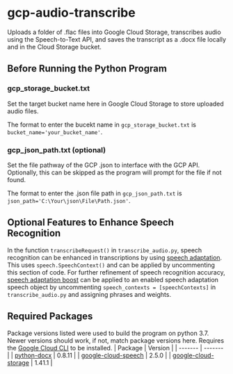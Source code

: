 # gcp-audio-transcribe
Uploads a folder of .flac files into Google Cloud Storage, transcribes audio using the Speech-to-Text API, and saves the transcript as a .docx file locally and in the Cloud Storage bucket.

## Before Running the Python Program
### gcp_storage_bucket.txt
Set the target bucket name here in Google Cloud Storage to store uploaded audio files.

The format to enter the bucekt name in `gcp_storage_bucket.txt` is `bucket_name='your_bucket_name'`.

### gcp_json_path.txt (optional)
Set the file pathway of the GCP .json to interface with the GCP API. Optionally, this can be skipped as the program will prompt for the file if not found.

The format to enter the .json file path in `gcp_json_path.txt` is `json_path='C:\Your\json\File\Path.json'`.

## Optional Features to Enhance Speech Recognition
In the function `transcribeRequest()` in `transcribe_audio.py`, speech recognition can be enhanced in transcriptions by using [speech adaptation][speech-adapt]. This uses `speech.SpeechContext()` and can be applied by uncommenting this section of code. For further refinement of speech recognition accuracy, [speech adaptation boost][speech-adapt-boost] can be applied to an enabled speech adaptation speech object by uncommenting `speech_contexts = [speechContexts]` in `transcribe_audio.py` and assigning phrases and weights.

## Required Packages
Package versions listed were used to build the program on python 3.7. Newer versions should work, if not, match package versions here. Requires the [Google Cloud CLI][cloud-cli] to be installed.
| Package | Version |
| ------- | ------- |
| [python-docx][pyDocx] | 0.8.11 |
| [google-cloud-speech][gcp-speech] | 2.5.0 |
| [google-cloud-storage][gcp-storage] | 1.41.1 |

  [pyDocx]: <https://python-docx.readthedocs.io/en/latest/>
  [gcp-speech]: <https://github.com/googleapis/python-speech>
  [gcp-storage]: <https://github.com/googleapis/python-storage>
  [speech-adapt]: <https://cloud.google.com/speech-to-text/docs/context-strength>
  [cloud-cli]: <https://cloud.google.com/sdk/docs/install-sdk>
  [speech-adapt-boost]: <https://cloud.google.com/speech-to-text/docs/speech-adaptation#fine-tune_transcription_results_using_boost_beta]>
